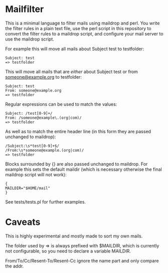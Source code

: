 Mailfilter
============

This is a minimal language to filter mails using maildrop and perl.
You write the filter rules in a plain text file, use the perl script in this repository to convert the filter rules to a maildrop script, and configure your mail server to use the maildrop script.



For example this will move all mails about Subject test to testfolder:

    Subject: test
    => testfolder

This will move all mails that are _either_ about Subject test or from someone@example.org to testfolder:

    Subject: test
    From: someone@example.org
    => testfolder

Regular expressions can be used to match the values:

    Subject: /test[0-9]+/
    From: /someone@example\.(org|com)/
    => testfolder

As well as to match the entire header line (in this form they are passed unchanged to maildrop):

    /Subject:\s*test[0-9]+$/
    /From:\s*someone@example.(org|com)/
    => testfolder

Blocks surrounded by {} are also passed unchanged to maildrop. For example this sets the default maildir (which is necessary otherwise the final maildrop script will not work):
 
    {
    MAILDIR="$HOME/mail"
    }
    
    
See tests/tests.pl for further examples.

Caveats
==============

This is highly experimental and mostly made to sort my own mails.

The folder used by => is always prefixed with $MAILDIR, which is currently not configurable, so you need to declare a variable MAILDIR.

From/To/Cc/Resent-To/Resent-Cc ignore the name part and only compare the addr.


